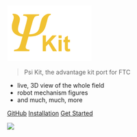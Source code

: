 ![logo](_media/logo.png)
> Psi Kit, the advantage kit port for FTC

- live, 3D view of the whole field
- robot mechanism figures
- and much, much, more

[GitHub](https://github.com/psilynx/PsiKit/)
[Installation](installing.md)
[Get Started](#Psi-Kit)

![](_media/background.png)
